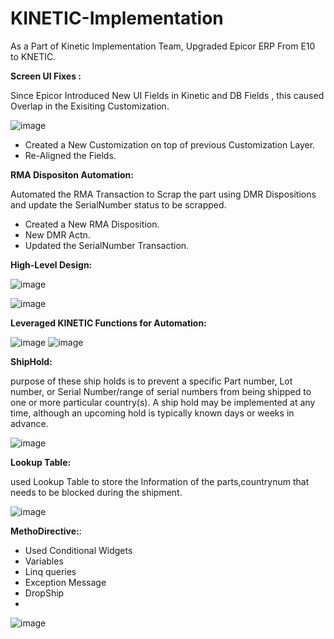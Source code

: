 # KINETIC-Implementation

As a Part of Kinetic Implementation Team, Upgraded Epicor ERP From E10 to KNETIC.

**Screen UI Fixes :**

Since Epicor Introduced New UI Fields in Kinetic and DB Fields , this caused Overlap in the Exisiting Customization.

![image](https://github.com/MuraliDharanGopalakrishnan/KINETIC-Implementation/assets/102019076/5cf55e41-6f1d-41f3-86e0-5a9eefe2ec57)
* Created  a New Customization on top of previous Customization Layer.
* Re-Aligned the Fields.

**RMA Dispositon Automation:**

Automated the  RMA Transaction to Scrap the part using DMR Dispositions and update the SerialNumber status to be scrapped.

* Created  a New RMA Disposition.
* New DMR Actn.
* Updated the SerialNumber Transaction.

**High-Level Design:**

![image](https://github.com/MuraliDharanGopalakrishnan/KINETIC-Implementation/assets/102019076/ac258b57-40a8-4231-a240-82f3d953ebb3)

![image](https://github.com/MuraliDharanGopalakrishnan/KINETIC-Implementation/assets/102019076/3e1295c5-5612-4cdb-ba06-e108f32fda16)

**Leveraged KINETIC Functions for Automation:**

![image](https://github.com/MuraliDharanGopalakrishnan/KINETIC-Implementation/assets/102019076/1b9db631-5f06-4e86-9e9c-85579cec7f01)
![image](https://github.com/MuraliDharanGopalakrishnan/KINETIC-Implementation/assets/102019076/006807bb-d629-4145-ac7a-2b330d20ba61)




**ShipHold:**

purpose of these ship holds is to prevent a specific Part number, Lot number, or Serial Number/range of serial numbers from being shipped to one or more particular country(s). 
A ship hold may be implemented at any time, although an upcoming hold is typically known days or weeks in advance. 

![image](https://github.com/MuraliDharanGopalakrishnan/KINETIC-Implementation/assets/102019076/86e4924d-dca5-4340-a997-207705d9b077)


**Lookup Table:**

used Lookup Table to store the Information of the parts,countrynum that needs to be blocked during the shipment.

![image](https://github.com/MuraliDharanGopalakrishnan/KINETIC-Implementation/assets/102019076/5a8c2d79-5249-41c8-8c6f-24ea7ab9d89f)


**MethoDirective:**:
* Used Conditional Widgets
* Variables
* Linq queries
* Exception Message
* DropShip
* 
![image](https://github.com/MuraliDharanGopalakrishnan/KINETIC-Implementation/assets/102019076/7aa83346-c462-4fb7-bcb1-37a7c623a0e6)




